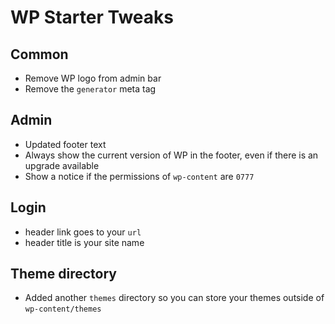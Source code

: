 # WP Starter Tweaks

## Common

- Remove WP logo from admin bar
- Remove the `generator` meta tag

## Admin

- Updated footer text
- Always show the current version of WP in the footer, even if there is an upgrade available
- Show a notice if the permissions of `wp-content` are `0777`

## Login

- header link goes to your `url`
- header title is your site name

## Theme directory

- Added another `themes` directory so you can store your themes outside of `wp-content/themes`
